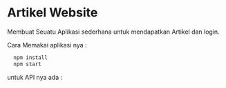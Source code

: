 # Artikel Website

Membuat Seuatu Aplikasi sederhana untuk mendapatkan Artikel dan login.

Cara Memakai aplikasi nya :
```bash
  npm install
  npm start
```
untuk API nya ada :
